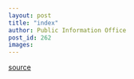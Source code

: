 ```yaml
---
layout: post
title: "index"
author: Public Information Office
post_id: 262
images:
---
```



[source](http://www1.ucsc.edu/currents/00-01/04-09/index.html "Permalink to index")
